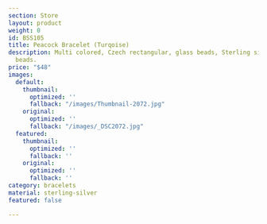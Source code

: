 ```yaml
---
section: Store
layout: product
weight: 0
id: BSS105
title: Peacock Bracelet (Turqoise)
description: Multi colored, Czech rectangular, glass beads, Sterling silver spacer
  beads.
price: "$48"
images:
  default:
    thumbnail:
      optimized: ''
      fallback: "/images/Thumbnail-2072.jpg"
    original:
      optimized: ''
      fallback: "/images/_DSC2072.jpg"
  featured:
    thumbnail:
      optimized: ''
      fallback: ''
    original:
      optimized: ''
      fallback: ''
category: bracelets
material: sterling-silver
featured: false

---
```

